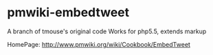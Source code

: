 # pmwiki-embedtweet
A branch of tmouse's original code
Works for php5.5, extends markup

HomePage: http://www.pmwiki.org/wiki/Cookbook/EmbedTweet
